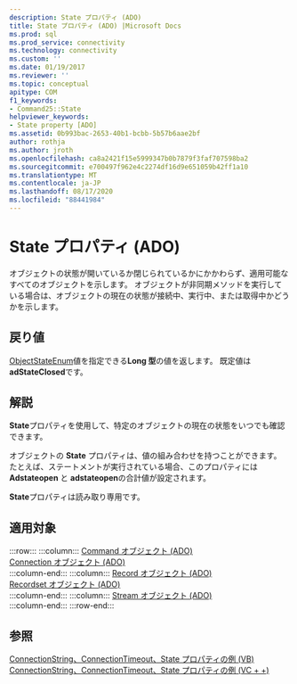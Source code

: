 ```yaml
---
description: State プロパティ (ADO)
title: State プロパティ (ADO) |Microsoft Docs
ms.prod: sql
ms.prod_service: connectivity
ms.technology: connectivity
ms.custom: ''
ms.date: 01/19/2017
ms.reviewer: ''
ms.topic: conceptual
apitype: COM
f1_keywords:
- Command25::State
helpviewer_keywords:
- State property [ADO]
ms.assetid: 0b993bac-2653-40b1-bcbb-5b57b6aae2bf
author: rothja
ms.author: jroth
ms.openlocfilehash: ca8a2421f15e5999347b0b7879f3faf707598ba2
ms.sourcegitcommit: e700497f962e4c2274df16d9e651059b42ff1a10
ms.translationtype: MT
ms.contentlocale: ja-JP
ms.lasthandoff: 08/17/2020
ms.locfileid: "88441984"
---
```

# <a name="state-property-ado"></a>State プロパティ (ADO)
オブジェクトの状態が開いているか閉じられているかにかかわらず、適用可能なすべてのオブジェクトを示します。 オブジェクトが非同期メソッドを実行している場合は、オブジェクトの現在の状態が接続中、実行中、または取得中かどうかを示します。  
  
## <a name="return-value"></a>戻り値  
 [ObjectStateEnum](../../../ado/reference/ado-api/objectstateenum.md)値を指定できる**Long 型**の値を返します。 既定値は **adStateClosed**です。  
  
## <a name="remarks"></a>解説  
 **State**プロパティを使用して、特定のオブジェクトの現在の状態をいつでも確認できます。  
  
 オブジェクトの **State** プロパティは、値の組み合わせを持つことができます。 たとえば、ステートメントが実行されている場合、このプロパティには **Adstateopen** と **adstateopen**の合計値が設定されます。  
  
 **State**プロパティは読み取り専用です。  
  
## <a name="applies-to"></a>適用対象  

:::row:::
    :::column:::
        [Command オブジェクト (ADO)](../../../ado/reference/ado-api/command-object-ado.md)  
        [Connection オブジェクト (ADO)](../../../ado/reference/ado-api/connection-object-ado.md)  
    :::column-end:::
    :::column:::
        [Record オブジェクト (ADO)](../../../ado/reference/ado-api/record-object-ado.md)  
        [Recordset オブジェクト (ADO)](../../../ado/reference/ado-api/recordset-object-ado.md)  
    :::column-end:::
    :::column:::
        [Stream オブジェクト (ADO)](../../../ado/reference/ado-api/stream-object-ado.md)  
    :::column-end:::
:::row-end:::

## <a name="see-also"></a>参照  
 [ConnectionString、ConnectionTimeout、State プロパティの例 (VB)](../../../ado/reference/ado-api/connectionstring-connectiontimeout-and-state-properties-example-vb.md)   
 [ConnectionString、ConnectionTimeout、State プロパティの例 (VC + +)](../../../ado/reference/ado-api/connectionstring-connectiontimeout-and-state-properties-example-vc.md)   
